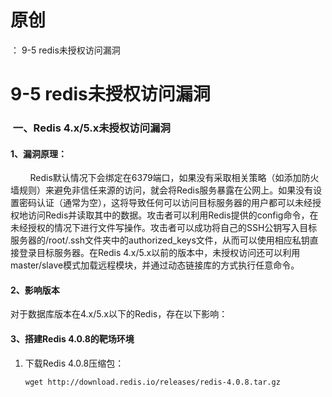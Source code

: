 # 原创
：  9-5 redis未授权访问漏洞

# 9-5 redis未授权访问漏洞

###  一、Redis 4.x/5.x未授权访问漏洞

#### 1、漏洞原理：

        Redis默认情况下会绑定在6379端口，如果没有采取相关策略（如添加防火墙规则）来避免非信任来源的访问，就会将Redis服务暴露在公网上。如果没有设置密码认证（通常为空），这将导致任何可以访问目标服务器的用户都可以未经授权地访问Redis并读取其中的数据。攻击者可以利用Redis提供的config命令，在未经授权的情况下进行文件写操作。攻击者可以成功将自己的SSH公钥写入目标服务器的/root/.ssh文件夹中的authorized_keys文件，从而可以使用相应私钥直接登录目标服务器。在Redis 4.x/5.x以前的版本中，未授权访问还可以利用master/slave模式加载远程模块，并通过动态链接库的方式执行任意命令。

#### 2、影响版本

对于数据库版本在4.x/5.x以下的Redis，存在以下影响：

#### 3、搭建Redis 4.0.8的靶场环境

1.  下载Redis 4.0.8压缩包： <pre>`wget http://download.redis.io/releases/redis-4.0.8.tar.gz`</pre>

